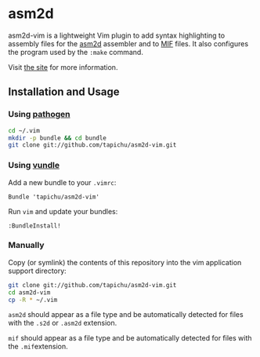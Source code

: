 # asm2d

asm2d-vim is a lightweight Vim plugin to add syntax highlighting to assembly
files for the [asm2d](http://github.com/tapichu/asm2d) assembler and to
[MIF](http://quartushelp.altera.com/9.1/mergedProjects/reference/glossary/def_mif.htm)
files.  It also configures the program used by the `:make` command.

Visit [the site](http://tapichu.github.com/asm2d-vim/) for more information.

## Installation and Usage

### Using [pathogen](https://github.com/tpope/vim-pathogen)

``` bash
cd ~/.vim
mkdir -p bundle && cd bundle
git clone git://github.com/tapichu/asm2d-vim.git
```

### Using [vundle](https://github.com/gmarik/vundle)

Add a new bundle to your `.vimrc`:

``` vim
Bundle 'tapichu/asm2d-vim'
```

Run `vim` and update your bundles:

``` vim
:BundleInstall!
```

### Manually

Copy (or symlink) the contents of this repository into the vim application
support directory:

``` bash
git clone git://github.com/tapichu/asm2d-vim.git
cd asm2d-vim
cp -R * ~/.vim
```

`asm2d` should appear as a file type and be automatically detected for files
with the `.s2d` or `.asm2d` extension.

`mif` should appear as a file type and be automatically detected for files
with the `.mif`extension.
